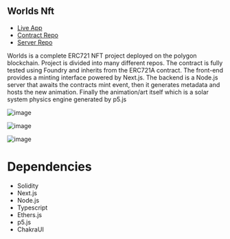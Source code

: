 ## Worlds Nft

- <a href="https://www.worldsnft.xyz/" target="_blank">Live App</a>
- [Contract Repo](https://github.com/jtardioli/worlds-contract)
- [Server Repo](https://github.com/jtardioli/worlds-server)


Worlds is a complete ERC721 NFT project deployed on the polygon blockchain. Project is divided into many different repos. The contract is fully tested using Foundry and inherits from the ERC721A contract. The front-end provides a minting interface powered by Next.js. The backend is a Node.js server that awaits the contracts mint event, then it generates metadata and hosts the new animation. Finally the animation/art itself which is a solar system physics engine generated by p5.js




![image](https://user-images.githubusercontent.com/85530348/166398679-5ebb814f-edb8-4856-9d61-04c2413b5fdd.png)

![image](https://user-images.githubusercontent.com/85530348/166398750-b31f3bd6-1b52-41b3-ad69-9bff32f00eda.png)

![image](https://user-images.githubusercontent.com/85530348/166398886-94ef6efd-2a7f-40f5-ac3e-492ddbd3d1ca.png)

# Dependencies
- Solidity
- Next.js
- Node.js
- Typescript
- Ethers.js
- p5.js
- ChakraUI
